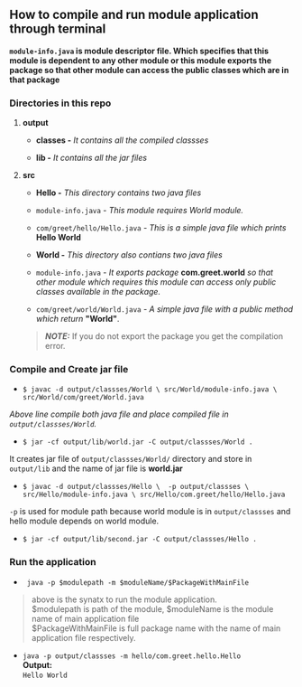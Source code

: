 ## How to compile and run module application through terminal

<b> `module-info.java` is module descriptor file. Which specifies that this module is dependent to any other module or this module exports the package so that other module can access the public classes which are in that package
</b>

### Directories in this repo

1. **output**
  
    - **classes -** _It contains all the compiled classses_
 
    - **lib -** _It contains all the jar files_

2. **src**
  
    - **Hello -** _This directory contains two java files_
 
    - `module-info.java` _- This module requires World module._
   
    - `com/greet/hello/Hello.java` _- This is a simple java file which prints_ **Hello World**
 
    - **World -** _This directory also contians two java files_
 
    - `module-info.java` _- It exports package_ **com.greet.world** _so that other module which requires this module can access only public classes available in the package._
 
    - `com/greet/world/World.java` _- A simple java file with a public method which return_ **"World"**.

   > **_NOTE:_** If you do not export the package you get the compilation error.
   


### Compile and Create jar file

  * `$ javac -d output/classses/World \
		src/World/module-info.java \
		src/World/com/greet/World.java
	`

<i>Above line compile both java file and place compiled file in `output/classses/World`.</i>	
  

  * `$ jar -cf output/lib/world.jar -C output/classses/World .`

It creates jar file of `output/classses/World/` directory and store in `output/lib` and the name of jar file is **world.jar**	

  * `$ javac -d output/classses/Hello \ 
		-p output/classses \ 
		src/Hello/module-info.java \
		src/Hello/com.greet/hello/Hello.java
	`

`-p` is used for module path because world module is in `output/classses` and  hello module depends on world module.

  * `$ jar -cf output/lib/second.jar -C output/classses/Hello .`


### Run the application

 * ` java -p $modulepath -m $moduleName/$PackageWithMainFile`

> above is the synatx to run the module application.<br> $modulepath is path of the module,  $moduleName is the module name of main application file <br> $PackageWithMainFile is full package name with the name of main application file respectively.

 * `java -p output/classses -m hello/com.greet.hello.Hello`<br>
 **Output:**<br>
   `Hello World`


